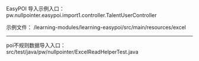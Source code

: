 
EasyPOI 导入示例入口：pw.nullpointer.easypoi.import1.controller.TalentUserController  

示例文件： /learning-modules/learning-easypoi/src/main/resources/excel


---
poi不规则数据导入入口：
src/test/java/pw/nullpointer/ExcelReadHelperTest.java

